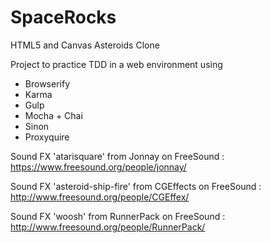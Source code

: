 # SpaceRocks
HTML5 and Canvas Asteroids Clone

Project to practice TDD in a web environment using
* Browserify
* Karma
* Gulp
* Mocha + Chai
* Sinon
* Proxyquire

Sound FX 'atarisquare' from Jonnay on FreeSound : https://www.freesound.org/people/jonnay/

Sound FX 'asteroid-ship-fire' from CGEffects on FreeSound : http://www.freesound.org/people/CGEffex/

Sound FX 'woosh' from RunnerPack on FreeSound : http://www.freesound.org/people/RunnerPack/
